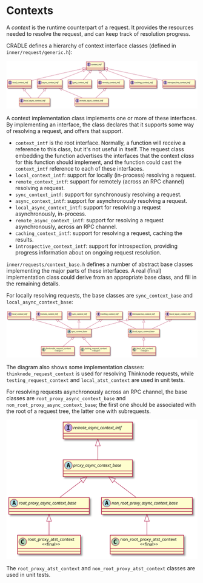 # Contexts
A _context_ is the runtime counterpart of a request. It provides the resources needed
to resolve the request, and can keep track of resolution progress.

CRADLE defines a hierarchy of context interface classes (defined in `inner/request/generic.h`):

![](e49c708f373e16e3d000e3ebb324af71e01eed2e.svg)

A context implementation class implements one or more of these interfaces. By implementing
an interface, the class declares that it supports some way of resolving a request, and offers
that support.

* `context_intf` is the root interface. Normally, a function will receive a reference to this class,
    but it's not useful in itself. The request class embedding the function advertises the interfaces
    that the context _class_ for this function should implement, and the function could cast
    the `context_intf` reference to each of these interfaces.
* `local_context_intf`: support for locally (in-process) resolving a request.
* `remote_context_intf`: support for remotely (across an RPC channel) resolving a request.
* `sync_context_intf`: support for synchronously resolving a request.
* `async_context_intf`: support for asynchronously resolving a request.
* `local_async_context_intf`: support for resolving a request asynchronously, in-process.
* `remote_async_context_intf`: support for resolving a request asynchronously, across an RPC channel.
* `caching_context_intf`: support for resolving a request, caching the results.
* `introspective_context_intf`: support for introspection, providing progress information
    about on ongoing request resolution.


`inner/requests/context_base.h` defines a number of abstract base classes implementing
the major parts of these interfaces. A real (final) implementation class could derive
from an appropriate base class, and fill in the remaining details.

For locally resolving requests, the base classes are 
`sync_context_base` and `local_async_context_base`:

![](1df8caf3831ad5d9b2a556a5190be952053f9ebf.svg)

The diagram also shows some implementation classes: 
`thinknode_request_context` is used for resolving Thinknode requests, while
`testing_request_context` and `local_atst_context` are used in unit tests.

For resolving requests asynchronously across an RPC channel, the base classes
are `root_proxy_async_context_base` and `non_root_proxy_async_context_base`;
the first one should be associated with the root of a request tree, the latter
one with subrequests.

![](d0a574e13b276b8d38b2e5e3659290b55e04cce3.svg)

The `root_proxy_atst_context` and `non_root_proxy_atst_context` classes
are used in unit tests.
